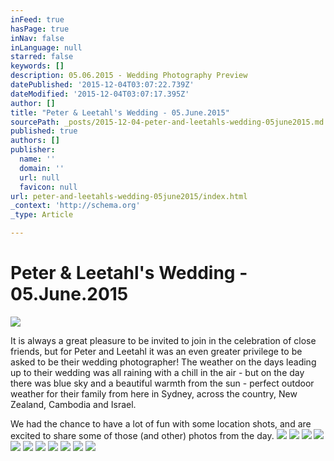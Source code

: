 ```yaml
---
inFeed: true
hasPage: true
inNav: false
inLanguage: null
starred: false
keywords: []
description: 05.06.2015 - Wedding Photography Preview
datePublished: '2015-12-04T03:07:22.739Z'
dateModified: '2015-12-04T03:07:17.395Z'
author: []
title: "Peter & Leetahl's Wedding - 05.June.2015"
sourcePath: _posts/2015-12-04-peter-and-leetahls-wedding-05june2015.md
published: true
authors: []
publisher:
  name: ''
  domain: ''
  url: null
  favicon: null
url: peter-and-leetahls-wedding-05june2015/index.html
_context: 'http://schema.org'
_type: Article

---
```

# Peter & Leetahl's Wedding - 05.June.2015
![](https://the-grid-user-content.s3-us-west-2.amazonaws.com/ddbe8f1f-3234-4add-80b7-7aa36e644cb4.jpg)

It is always a great pleasure to be invited to join in the celebration of close friends, but for Peter and Leetahl it was an even greater privilege to be asked to be their wedding photographer! The weather on the days leading up to their wedding was all raining with a chill in the air - but on the day there was blue sky and a beautiful warmth from the sun - perfect outdoor weather for their family from here in Sydney, across the country, New Zealand, Cambodia and Israel.

We had the chance to have a lot of fun with some location shots, and are excited to share some of those (and other) photos from the day.
![](https://s3-us-west-2.amazonaws.com/the-grid-img/p/c6d85e1cdc7808b5586041f51d5eb1b7d31bcf04.png)
![](https://s3-us-west-2.amazonaws.com/the-grid-img/p/3f607256a4c59a20091c7a13f554bd76ddd30a93.png)
![](https://s3-us-west-2.amazonaws.com/the-grid-img/p/81db7b081fdadcf6427743a1c8bb33548a920a61.png)
![](https://s3-us-west-2.amazonaws.com/the-grid-img/p/b7319b0587933baba824365d829a10c7723c707e.png)
![](https://s3-us-west-2.amazonaws.com/the-grid-img/p/9225a034c63e9aeecadcf210fd3682d7b4c9ba0c.png)
![](https://s3-us-west-2.amazonaws.com/the-grid-img/p/8a497667b51de3e850bc11e56e50b984b971b4ec.png)
![](https://s3-us-west-2.amazonaws.com/the-grid-img/p/57b10d26dbd74135aa1e6a696780bf985298d335.png)
![](https://s3-us-west-2.amazonaws.com/the-grid-img/p/49631746b429344b0b9987a772270da65cd5d4ee.png)
![](https://s3-us-west-2.amazonaws.com/the-grid-img/p/6cbe5c654e87456cabf5dbaf9f9aeabea6a7e605.png)
![](https://s3-us-west-2.amazonaws.com/the-grid-img/p/b1e8cccdfb7a7e77381863ced57cf1c6da521a9d.png)
![](https://s3-us-west-2.amazonaws.com/the-grid-img/p/943bb0726373d004f4ef3335edfc9e63026bc87f.png)